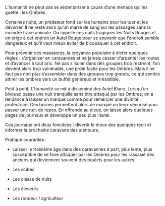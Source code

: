 L’humanité ne peut pas se sédentariser à cause d’une menace qui les guette : les Ombres.

Certaines nuits, un prédateur fond sur les humains pour les tuer et les dévorrer. Il ne reste alors qu’un marre de sang sur les passages sans la moindre trace animale. On appelle ces nuits tragiques les Nuits Rouges et on érige à cet endroit un Autel Rouge pour se souvenir que l’endroit semble dangereux et qu’il vaut mieux éviter de bicouaquer à cet endroit.

  

Pour prévenir ces massacres, la croyance populaire à dicter quelques règles : s’organiser en caravannes et ne jamais cesser d’arpenter les routes et d’avancer à tout prix. Ne pas s’isoler dans des groupes trop restreint, l’on devient alors trop vulnérable, une proie facile pour les Ombres. Mais il ne faut pas non plus s’assembler dans des groupes trop grands, ce qui semble attirer les ombres vers un buffet généreux et irrésistible.

  

Petit à petit, L’humanité se mit à disséminé des Autel Blanc. Lorsqu’un bivouac passe une nuit tranquille sans être attaqué par les Ombres, on a tendance à laisser un marque comme pour remercier une divinité protectrice. Ces bornes permettent alors de marqué un lieux sécurisé pour passer une nuit de repos. En offrande au dieux, on laisse alors quelques pages de journaux et développe un peu plus l’autel.

Ces journaux ont deux fonctions : divertir le dieux des quelques récit et informer la prochaine caravane des alentours.

  

Pratique courantes :

- Laisser le troisième âge dans des caravannes à part, plus lente, plus susceptible de se faire attaquer par les Ombres pour les rassasié des anciens qui deviennent souvent des boulets pour les autres.
    
- Les scibes
    
- Les classe de nuits
    
- Les éleveurs
    
- Les rondeur / agriculteur